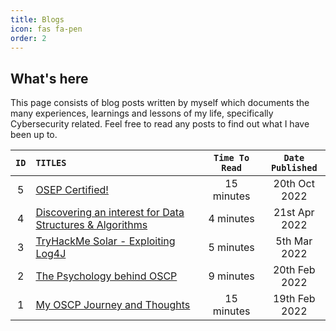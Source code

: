 ```yaml
---
title: Blogs
icon: fas fa-pen
order: 2
---
```


## What's here
This page consists of blog posts written by myself which documents the many experiences, learnings and lessons of my life, specifically Cybersecurity related. Feel free to read any posts to find out what I have been up to.

<style>
table th:first-of-type {
    width: 5%;
}
table th:nth-of-type(2) {
    width: 55%;
}
table th:nth-of-type(3) {
    width: 20%;
}
table th:nth-of-type(4) {
    width: 20%;
}
</style>

|`ID`|`TITLES`| `Time To Read` | `Date Published` | 
|:---:|:----------|:----------: | :------------: |
|5|[OSEP Certified!](/blogs/osep-journey/)| 15 minutes | 20th Oct 2022
|4|[Discovering an interest for Data Structures & Algorithms](/blogs/algorithms) | 4 minutes | 21st Apr 2022
|3|[TryHackMe Solar - Exploiting Log4J](/blogs/thm-solar)| 5 minutes | 5th Mar 2022
|2|[The Psychology behind OSCP](/blogs/the-psychology-behind-oscp) | 9 minutes | 20th Feb 2022
|1|[My OSCP Journey and Thoughts](/blogs/oscp-journey/)| 15 minutes | 19th Feb 2022
